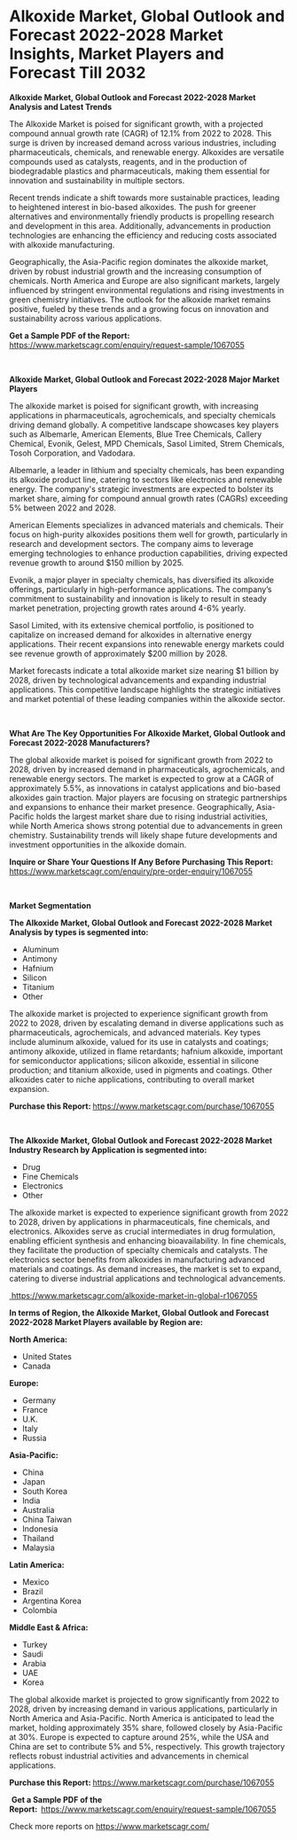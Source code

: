 <p><h1>Alkoxide Market, Global Outlook and Forecast 2022-2028 Market Insights, Market Players and Forecast Till 2032</h1></p><p><strong>Alkoxide Market, Global Outlook and Forecast 2022-2028 Market Analysis and Latest Trends</strong></p>
<p><p>The Alkoxide Market is poised for significant growth, with a projected compound annual growth rate (CAGR) of 12.1% from 2022 to 2028. This surge is driven by increased demand across various industries, including pharmaceuticals, chemicals, and renewable energy. Alkoxides are versatile compounds used as catalysts, reagents, and in the production of biodegradable plastics and pharmaceuticals, making them essential for innovation and sustainability in multiple sectors.</p><p>Recent trends indicate a shift towards more sustainable practices, leading to heightened interest in bio-based alkoxides. The push for greener alternatives and environmentally friendly products is propelling research and development in this area. Additionally, advancements in production technologies are enhancing the efficiency and reducing costs associated with alkoxide manufacturing. </p><p>Geographically, the Asia-Pacific region dominates the alkoxide market, driven by robust industrial growth and the increasing consumption of chemicals. North America and Europe are also significant markets, largely influenced by stringent environmental regulations and rising investments in green chemistry initiatives. The outlook for the alkoxide market remains positive, fueled by these trends and a growing focus on innovation and sustainability across various applications.</p></p>
<p><strong>Get a Sample PDF of the Report:&nbsp;</strong> <a href="https://www.marketscagr.com/enquiry/request-sample/1067055?utm_campaign=2799&utm_medium=2&utm_source=Github&utm_content=ia&utm_term=21032025&utm_id=alkoxide-market-global-outlook-and-forecast-2022-2028">https://www.marketscagr.com/enquiry/request-sample/1067055</a></p>
<p>&nbsp;</p>
<p><strong>Alkoxide Market, Global Outlook and Forecast 2022-2028 Major Market Players</strong></p>
<p><p>The alkoxide market is poised for significant growth, with increasing applications in pharmaceuticals, agrochemicals, and specialty chemicals driving demand globally. A competitive landscape showcases key players such as Albemarle, American Elements, Blue Tree Chemicals, Callery Chemical, Evonik, Gelest, MPD Chemicals, Sasol Limited, Strem Chemicals, Tosoh Corporation, and Vadodara.</p><p>Albemarle, a leader in lithium and specialty chemicals, has been expanding its alkoxide product line, catering to sectors like electronics and renewable energy. The company's strategic investments are expected to bolster its market share, aiming for compound annual growth rates (CAGRs) exceeding 5% between 2022 and 2028.</p><p>American Elements specializes in advanced materials and chemicals. Their focus on high-purity alkoxides positions them well for growth, particularly in research and development sectors. The company aims to leverage emerging technologies to enhance production capabilities, driving expected revenue growth to around $150 million by 2025.</p><p>Evonik, a major player in specialty chemicals, has diversified its alkoxide offerings, particularly in high-performance applications. The company’s commitment to sustainability and innovation is likely to result in steady market penetration, projecting growth rates around 4-6% yearly.</p><p>Sasol Limited, with its extensive chemical portfolio, is positioned to capitalize on increased demand for alkoxides in alternative energy applications. Their recent expansions into renewable energy markets could see revenue growth of approximately $200 million by 2028.</p><p>Market forecasts indicate a total alkoxide market size nearing $1 billion by 2028, driven by technological advancements and expanding industrial applications. This competitive landscape highlights the strategic initiatives and market potential of these leading companies within the alkoxide sector.</p></p>
<p>&nbsp;</p>
<p><strong>What Are The Key Opportunities For Alkoxide Market, Global Outlook and Forecast 2022-2028 Manufacturers?</strong></p>
<p><p>The global alkoxide market is poised for significant growth from 2022 to 2028, driven by increased demand in pharmaceuticals, agrochemicals, and renewable energy sectors. The market is expected to grow at a CAGR of approximately 5.5%, as innovations in catalyst applications and bio-based alkoxides gain traction. Major players are focusing on strategic partnerships and expansions to enhance their market presence. Geographically, Asia-Pacific holds the largest market share due to rising industrial activities, while North America shows strong potential due to advancements in green chemistry. Sustainability trends will likely shape future developments and investment opportunities in the alkoxide domain.</p></p>
<p><strong>Inquire or Share Your Questions If Any Before Purchasing This Report:</strong> <a href="https://www.marketscagr.com/enquiry/pre-order-enquiry/1067055?utm_campaign=2799&utm_medium=2&utm_source=Github&utm_content=ia&utm_term=21032025&utm_id=alkoxide-market-global-outlook-and-forecast-2022-2028">https://www.marketscagr.com/enquiry/pre-order-enquiry/1067055</a></p>
<p>&nbsp;</p>
<p><strong>Market Segmentation</strong></p>
<p><strong>The Alkoxide Market, Global Outlook and Forecast 2022-2028 Market Analysis by types is segmented into:</strong></p>
<p><ul><li>Aluminum</li><li>Antimony</li><li>Hafnium</li><li>Silicon</li><li>Titanium</li><li>Other</li></ul></p>
<p><p>The alkoxide market is projected to experience significant growth from 2022 to 2028, driven by escalating demand in diverse applications such as pharmaceuticals, agrochemicals, and advanced materials. Key types include aluminum alkoxide, valued for its use in catalysts and coatings; antimony alkoxide, utilized in flame retardants; hafnium alkoxide, important for semiconductor applications; silicon alkoxide, essential in silicone production; and titanium alkoxide, used in pigments and coatings. Other alkoxides cater to niche applications, contributing to overall market expansion.</p></p>
<p><strong>Purchase this Report:&nbsp;</strong><a href="https://www.marketscagr.com/purchase/1067055?utm_campaign=2799&utm_medium=2&utm_source=Github&utm_content=ia&utm_term=21032025&utm_id=alkoxide-market-global-outlook-and-forecast-2022-2028">https://www.marketscagr.com/purchase/1067055</a></p>
<p>&nbsp;</p>
<p><strong>The Alkoxide Market, Global Outlook and Forecast 2022-2028 Market Industry Research by Application is segmented into:</strong></p>
<p><ul><li>Drug</li><li>Fine Chemicals</li><li>Electronics</li><li>Other</li></ul></p>
<p><p>The alkoxide market is expected to experience significant growth from 2022 to 2028, driven by applications in pharmaceuticals, fine chemicals, and electronics. Alkoxides serve as crucial intermediates in drug formulation, enabling efficient synthesis and enhancing bioavailability. In fine chemicals, they facilitate the production of specialty chemicals and catalysts. The electronics sector benefits from alkoxides in manufacturing advanced materials and coatings. As demand increases, the market is set to expand, catering to diverse industrial applications and technological advancements.</p></p>
<p><a href="https://www.marketscagr.com/alkoxide-market-in-global-r1067055?utm_campaign=2799&utm_medium=2&utm_source=Github&utm_content=ia&utm_term=21032025&utm_id=alkoxide-market-global-outlook-and-forecast-2022-2028">&nbsp;https://www.marketscagr.com/alkoxide-market-in-global-r1067055</a></p>
<p><strong>In terms of Region, the Alkoxide Market, Global Outlook and Forecast 2022-2028 Market Players available by Region are:</strong></p>
<p>
    <p> <strong> North America: </strong>
        <ul>
            <li>United States</li>
            <li>Canada</li>
        </ul>
        </p> 
    <p> <strong> Europe: </strong>
        <ul>
            <li>Germany</li>
            <li>France</li>
            <li>U.K.</li>
            <li>Italy</li>
            <li>Russia</li>
        </ul>
        </p> 
    <p> <strong> Asia-Pacific: </strong>
        <ul>
            <li>China</li>
            <li>Japan</li>
            <li>South Korea</li>
            <li>India</li>
            <li>Australia</li>
            <li>China Taiwan</li>
            <li>Indonesia</li>
            <li>Thailand</li>
            <li>Malaysia</li>
        </ul>
        </p> 
    <p> <strong> Latin America: </strong>
        <ul>
            <li>Mexico</li>
            <li>Brazil</li>
            <li>Argentina Korea</li>
            <li>Colombia</li>
        </ul>
        </p> 
    <p> <strong> Middle East & Africa: </strong>
        <ul>
            <li>Turkey</li>
            <li>Saudi</li>
            <li>Arabia</li>
            <li>UAE</li>
            <li>Korea</li>
        </ul>
    </p>
    </p>
<p><p>The global alkoxide market is projected to grow significantly from 2022 to 2028, driven by increasing demand in various applications, particularly in North America and Asia-Pacific. North America is anticipated to lead the market, holding approximately 35% share, followed closely by Asia-Pacific at 30%. Europe is expected to capture around 25%, while the USA and China are set to contribute 5% and 5%, respectively. This growth trajectory reflects robust industrial activities and advancements in chemical applications.</p></p>
<p><strong>Purchase this Report: </strong><a href="https://www.marketscagr.com/purchase/1067055?utm_campaign=2799&utm_medium=2&utm_source=Github&utm_content=ia&utm_term=21032025&utm_id=alkoxide-market-global-outlook-and-forecast-2022-2028">https://www.marketscagr.com/purchase/1067055</a></p>
<p>&nbsp;<strong>Get a Sample PDF of the Report:&nbsp;&nbsp;</strong><a href="https://www.marketscagr.com/enquiry/request-sample/1067055?utm_campaign=2799&utm_medium=2&utm_source=Github&utm_content=ia&utm_term=21032025&utm_id=alkoxide-market-global-outlook-and-forecast-2022-2028">https://www.marketscagr.com/enquiry/request-sample/1067055</a></p>
<p><strong></strong></p>
<p>Check more reports on <a href="https://www.marketscagr.com/?utm_campaign=2799&utm_medium=2&utm_source=Github&utm_content=ia&utm_term=21032025&utm_id=alkoxide-market-global-outlook-and-forecast-2022-2028">https://www.marketscagr.com/</a></p>